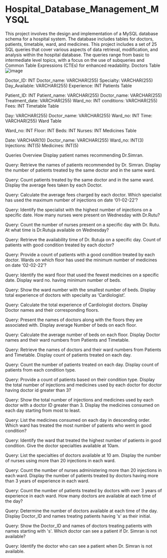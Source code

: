 # Hospital_Database_Management_MYSQL
This project involves the design and implementation of a MySQL database schema for a hospital system.
The database includes tables for doctors, patients, timetable, ward, and medicines.
This project includes a set of 25 SQL queries that cover various aspects of data retrieval, modification, and analysis within the hospital database.
The queries range from basic to intermediate level topics, with a focus on the use of subqueries and Common Table Expressions (CTEs) for enhanced readability.
Doctors Table
![image](https://github.com/manishwai/Hospital_Database_Management_MYSQL/assets/110285234/f02cfcdd-1a67-4fee-9c47-d8e70b3701b6)


Doctor_ID: INT
Doctor_name: VARCHAR(255)
Specialty: VARCHAR(255)
Day_Available: VARCHAR(255)
Experience: INT
Patients Table

Patient_ID: INT
Patient_name: VARCHAR(255)
Doctor_name: VARCHAR(255)
Treatment_date: VARCHAR(255)
Ward_no: INT
conditions: VARCHAR(255)
Fees: INT
Timetable Table

Day: VARCHAR(255)
Doctor_name: VARCHAR(255)
Ward_no: INT
Time: VARCHAR(255)
Ward Table

Ward_no: INT
Floor: INT
Beds: INT
Nurses: INT
Medicines Table

Date: VARCHAR(10)
Doctor_name: VARCHAR(255)
Ward_no: INT(3)
Injections: INT(5)
Medicines: INT(5)


Queries Overview
Display patient names recommending Dr.Simran.

Query: Retrieve the names of patients recommended by Dr. Simran.
Display the number of patients treated by the same doctor and in the same ward.

Query: Count patients treated by the same doctor and in the same ward.
Display the average fees taken by each Doctor.

Query: Calculate the average fees charged by each doctor.
Which specialist has used the maximum number of injections on date ‘01-02-22’?

Query: Identify the specialist with the highest number of injections on a specific date.
How many nurses were present on Wednesday with Dr.Rutu?

Query: Count the number of nurses present on a specific day with Dr. Rutu.
At what time is Dr.Rutuja available on Wednesday?

Query: Retrieve the availability time of Dr. Rutuja on a specific day.
Count of patients with good condition treated by each doctor?

Query: Provide a count of patients with a good condition treated by each doctor.
Wards on which floor has used the minimum number of medicines on date ‘02-02-22’?

Query: Identify the ward floor that used the fewest medicines on a specific date.
Display ward no. having minimum number of beds.

Query: Show the ward number with the smallest number of beds.
Display total experience of doctors with specialty as ‘Cardiologist’.

Query: Calculate the total experience of Cardiologist doctors.
Display Doctor names and their corresponding floors.

Query: Present the names of doctors along with the floors they are associated with.
Display average Number of beds on each floor.

Query: Calculate the average number of beds on each floor.
Display Doctor names and their ward numbers from Patients and Timetable.

Query: Retrieve the names of doctors and their ward numbers from Patients and Timetable.
Display count of patients treated on each day.

Query: Count the number of patients treated on each day.
Display count of patients from each condition type.

Query: Provide a count of patients based on their condition type.
Display the total number of injections and medicines used by each doctor for doctor having doctor id greater than 3?

Query: Show the total number of injections and medicines used by each doctor with a doctor ID greater than 3.
Display the medicines consumed on each day starting from most to least.

Query: List the medicines consumed on each day in descending order.
Which ward has treated the most number of patients who went in good condition?

Query: Identify the ward that treated the highest number of patients in good condition.
Give the doctor specialties available at 10am.

Query: List the specialties of doctors available at 10 am.
Display the number of nurses using more than 20 injections in each ward.

Query: Count the number of nurses administering more than 20 injections in each ward.
Display the number of patients treated by doctors having more than 3 years of experience in each ward.

Query: Count the number of patients treated by doctors with over 3 years of experience in each ward.
How many doctors are available at each time of the day?

Query: Determine the number of doctors available at each time of the day.
Display Doctor_ID and names treating patients having 's' as their initial.

Query: Show the Doctor_ID and names of doctors treating patients with names starting with 's'.
Which doctor can see a patient if Dr. Simran is not available?

Query: Identify the doctor who can see a patient when Dr. Simran is not available.
